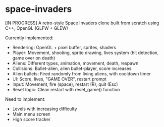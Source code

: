 # space-invaders
[IN PROGRESS] A retro-style Space Invaders clone built from scratch using C++, OpenGL (GLFW + GLEW)

Currently implemented:
- Rendering: OpenGL + pixel buffer, sprites, shaders
- Player: Movement, shooting, sprite drawing, lives system (hit detection, game over on death)
- Aliens: Different types, animation, movement, death, respawn
- Collisions: Bullet-alien, alien bullet-player, score increases
- Alien bullets: Fired randomly from living aliens, with cooldown timer
- UI: Score, lives, "GAME OVER", restart prompt
- Input: Movement, fire (space), restart (R), quit (Esc)
- Reset logic: Clean restart with reset_game() function

Need to implement:
- Levels with increasing difficulty
- Main menu screen
- High score tracker
